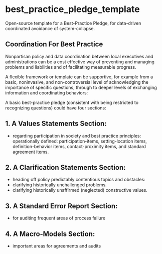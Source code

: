 # best_practice_pledge_template
Open-source template for a Best-Practice Pledge, for data-driven coordinated avoidance of system-collapse.



## Coordination For Best Practice

Nonpartisan policy and data coordination between local executives and administrations can be a cost effective way of preventing and managing problems and liabilities and of facilitating measurable progress. 

A flexible framework or template can be supportive, for example
from a basic, noninvasive, and non-controversial level of acknowledging the importance of specific questions, through to deeper levels of exchanging information and coordinating behaviors:

A basic best-practice pledge (consistent with being restricted to recognizing questions) could have four sections:

## 1. A Values Statements Section: 
- regarding participation in society and best practice principles:
operationally defined: participation-items, setting-location items, definition-behavior items, contact-proximity items, and standard agreement items. 

## 2. A Clarification Statements Section: 
- heading off policy predictably contentious topics and obstacles:
- clarifying historically unchallenged problems.
- clarifying historically unaffirmed (neglected) constructive values. 

## 3. A Standard Error Report Section:
- for auditing frequent areas of process failure

## 4. A Macro-Models Section:
- important areas for agreements and audits
 


